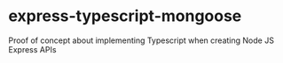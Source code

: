 # express-typescript-mongoose
Proof of concept about implementing Typescript when creating Node JS Express APIs
